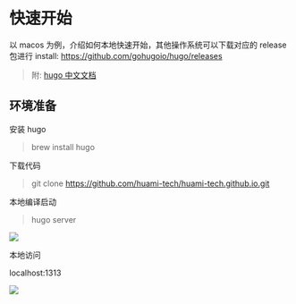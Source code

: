 # 快速开始

以 macos 为例，介绍如何本地快速开始，其他操作系统可以下载对应的 release 包进行 install: https://github.com/gohugoio/hugo/releases

> 附: [hugo 中文文档](https://www.gohugo.org/)


## 环境准备

安装 hugo 

> brew install hugo

下载代码

> git clone https://github.com/huami-tech/huami-tech.github.io.git

本地编译启动

> hugo server

![](https://huami-tech.github.io/images/quickstart/build.png)


本地访问

localhost:1313

![](https://huami-tech.github.io/images/quickstart/homepage.png)